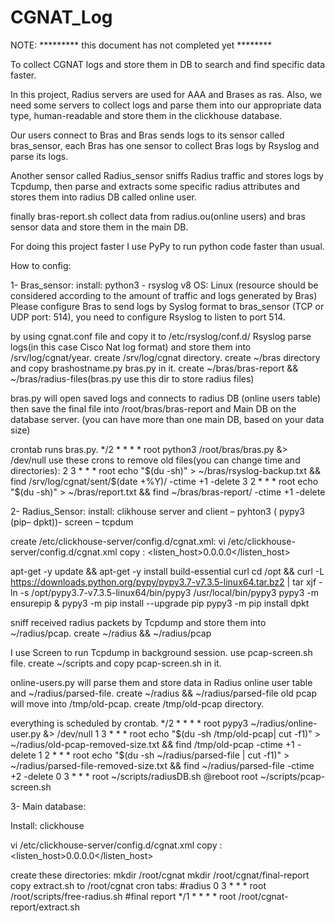 # CGNAT_Log

NOTE: ********* this document has not completed yet ********

To collect CGNAT logs and store them in DB to search and find specific data faster.

In this project, Radius servers are used for AAA and Brases as ras. Also, we need some servers to collect logs and parse them into our appropriate data type, human-readable and store them in the clickhouse database.

Our users connect to Bras and Bras sends logs to its sensor called bras_sensor, each Bras has one sensor to collect Bras logs by Rsyslog and parse its logs.

Another sensor called Radius_sensor sniffs Radius traffic and stores logs by Tcpdump, then parse and extracts some specific radius attributes and stores them into radius DB called online user.

finally bras-report.sh collect data from radius.ou(online users) and bras sensor data and store them in the main DB.

For doing this project faster I use PyPy to run python code faster than usual.

How to config:

1- Bras_sensor:
install: python3 - rsyslog v8
OS: Linux (resource should be considered according to the amount of traffic and logs generated by Bras)
Please configure Bras to send logs by Syslog format to bras_sensor (TCP or UDP port: 514), you need to configure Rsyslog to listen to port 514.

by using cgnat.conf file and copy it to /etc/rsyslog/conf.d/ Rsyslog parse logs(in this case Cisco Nat log format) and store them into /srv/log/cgnat/year. 
create /srv/log/cgnat directory.
create ~/bras directory and copy brashostname.py  bras.py in it.
create  ~/bras/bras-report && ~/bras/radius-files(bras.py use this dir to store radius files)

bras.py will open saved logs and connects to radius DB (online users table) then save the final file into /root/bras/bras-report and Main DB on the database server. (you can have more than one main DB, based on your data size)


crontab runs bras.py.
*/2 * * * * root python3 /root/bras/bras.py &> /dev/null
use these crons to remove old files(you can change time and directories):
2 3 * * * root echo "$(du -sh)" > ~/bras/rsyslog-backup.txt && find /srv/log/cgnat/sent/$(date \+\%Y)/ -ctime +1 -delete
3 2 * * * root echo "$(du -sh)" > ~/bras/report.txt && find ~/bras/bras-report/ -ctime +1 -delete

2- Radius_Sensor:
install: clikhouse server and client – pyhton3 ( pypy3 (pip– dpkt))- screen – tcpdum

create /etc/clickhouse-server/config.d/cgnat.xml: 
vi  /etc/clickhouse-server/config.d/cgnat.xml
copy :
<yandex>
        <listen_host>0.0.0.0</listen_host>
</yandex>

apt-get -y update && apt-get -y install build-essential curl
cd /opt && curl -L https://downloads.python.org/pypy/pypy3.7-v7.3.5-linux64.tar.bz2 | tar xjf -
ln -s /opt/pypy3.7-v7.3.5-linux64/bin/pypy3 /usr/local/bin/pypy3
pypy3 -m ensurepip & pypy3 -m pip install --upgrade pip
pypy3 -m pip install dpkt

sniff received radius packets by Tcpdump and store them into ~/radius/pcap.
create ~/radius && ~/radius/pcap 

I use Screen to run Tcpdump in background session. use pcap-screen.sh file.
create ~/scripts and copy pcap-screen.sh in it.

online-users.py will parse them and store data in Radius online user table and ~/radius/parsed-file.
create ~/radius  && ~/radius/parsed-file 
old pcap will move into /tmp/old-pcap.
create /tmp/old-pcap directory.

everything is scheduled by crontab.
*/2 * * * * root pypy3 ~/radius/online-user.py &> /dev/null
1 3 * * * root echo "$(du -sh /tmp/old-pcap| cut -f1)" > ~/radius/old-pcap-removed-size.txt && find /tmp/old-pcap -ctime  +1 -delete
1 2 * * * root echo "$(du -sh ~/radius/parsed-file | cut -f1)" > ~/radius/parsed-file-removed-size.txt && find ~/radius/parsed-file -ctime +2 -delete
0 3 * * * root ~/scripts/radiusDB.sh
@reboot root ~/scripts/pcap-screen.sh


3- Main database:

Install: clickhouse

vi  /etc/clickhouse-server/config.d/cgnat.xml
copy :
<yandex>
        <listen_host>0.0.0.0</listen_host>
</yandex>

create these directories:
mkdir /root/cgnat
mkdir /root/cgnat/final-report 
copy extract.sh to /root/cgnat
cron tabs:
#radius
0 3 * * * root /root/scripts/free-radius.sh
#final report
*/1 * * * * root /root/cgnat-report/extract.sh
